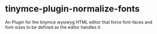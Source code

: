 # tinymce-plugin-normalize-fonts

An Plugin for the tinymce wysiwyg HTML editor that force font-faces and font-sizes to be defined as the editor handles it.
